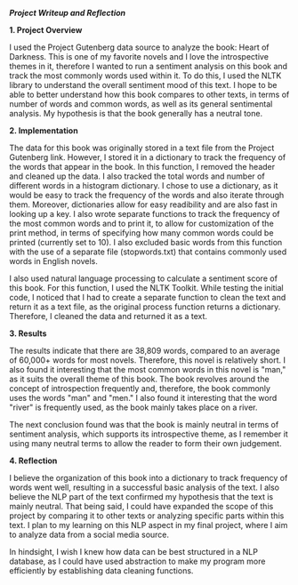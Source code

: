***Project Writeup and Reflection***

**1. Project Overview**

I used the Project Gutenberg data source to analyze the book: Heart of Darkness. This is one of my favorite novels and I love the introspective themes in it, therefore I wanted to run a sentiment analysis on this book and track the most commonly words used within it. To do this, I used the NLTK library to understand the overall sentiment mood of this text. I hope to be able to better understand how this book compares to other texts, in terms of number of words and common words, as well as its general sentimental analysis. My hypothesis is that the book generally has a neutral tone. 

**2. Implementation**

The data for this book was originally stored in a text file from the Project Gutenberg link. However, I stored it in a dictionary to track the frequency of the words that appear in the book. In this function, I removed the header and cleaned up the data. I also tracked the total words and number of different words in a histogram dictionary. I chose to use a dictionary, as it would be easy to track the frequency of the words and also iterate through them. Moreover, dictionaries allow for easy readibility and are also fast in looking up a key. I also wrote separate functions to track the frequency of the most common words and to print it, to allow for customization of the print method, in terms of specifying how many common words could be printed (currently set to 10). I also excluded basic words from this function with the use of a separate file (stopwords.txt) that contains commonly used words in English novels. 

I also used natural language processing to calculate a sentiment score of this book. For this function, I used the NLTK Toolkit. While testing the initial code, I noticed that I had to create a separate function to clean the text and return it as a text file, as the original process function returns a dictionary. Therefore, I cleaned the data and returned it as a text. 

**3. Results**

The results indicate that there are 38,809 words, compared to an average of 60,000+ words for most novels. Therefore, this novel is relatively short. I also found it interesting that the most common words in this novel is "man," as it suits the overall theme of this book. The book revolves around the concept of introspection frequently and, therefore, the book commonly uses the words "man" and "men." I also found it interesting that the word "river" is frequently used, as the book mainly takes place on a river.

The next conclusion found was that the book is mainly neutral in terms of sentiment analysis, which supports its introspective theme, as I remember it using many neutral terms to allow the reader to form their own judgement. 

**4. Reflection**

I believe the organization of this book into a dictionary to track frequency of words went well, resulting in a successful basic analysis of the text. I also believe the NLP part of the text confirmed my hypothesis that the text is mainly neutral. That being said, I could have expanded the scope of this project by comparing it to other texts or analyzing specific parts within this text. I plan to my learning on this NLP aspect in my final project, where I aim to analyze data from a social media source. 

In hindsight, I wish I knew how data can be best structured in a NLP database, as I could have used abstraction to make my program more efficiently by establishing data cleaning functions.